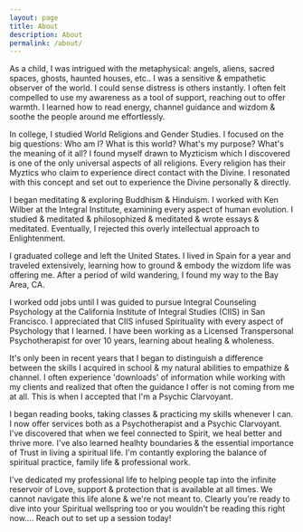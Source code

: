 ```yaml
---
layout: page
title: About
description: About
permalink: /about/
---
```

As a child, I was intrigued with the metaphysical: angels, aliens, sacred spaces, ghosts, haunted houses, etc.. I was a sensitive & empathetic observer of the world. I could sense distress is others instantly. I often felt compelled to use my awareness as a tool of support, reaching out to offer warmth. I learned how to read energy, channel guidance and wizdom & soothe the people around me effortlessly.

In college, I studied World Religions and Gender Studies. I focused on the big questions: Who am I? What is this world? What's my purpose? What's the meaning of it all? I found myself drawn to Myzticism which I discovered is one of the only universal aspects of all religions. Every religion has their Myztics who claim to experience direct contact with the Divine. I resonated with this concept and set out to experience the Divine personally & directly.

I began meditating & exploring Buddhism & Hinduism. I worked with Ken Wilber at the Integral Institute, examining every aspect of human evolution. I studied & meditated & philosophized & meditated & wrote essays & meditated. Eventually, I rejected this overly intellectual approach to Enlightenment.

I graduated college and left the United States. I lived in Spain for a year and traveled extensively, learning how to ground & embody the wizdom life was offering me. After a period of wild wandering, I found my way to the Bay Area, CA.

I worked odd jobs until I was guided to pursue Integral Counseling Psychology at the California Institute of Integral Studies (CIIS) in San Francisco. I appreciated that CIIS infused Spirituality with every aspect of Psychology that I learned. I have been working as a Licensed Transpersonal Psychotherapist for over 10 years, learning about healing & wholeness.

It's only been in recent years that I began to distinguish a difference between the skills I acquired in school & my natural abilities to empathize & channel. I often experience 'downloads' of information while working with my clients and realized that often the guidance I offer is not coming from me at all. This is when I accepted that I'm a Psychic Clarvoyant.

I began reading books, taking classes & practicing my skills whenever I can. I now offer services both as a Psychotherapist and a Psychic Clarvoyant. I've discovered that when we feel connected to Spirit, we heal better and thrive more. I've also learned healhty boundaries & the essential importance of Trust in living a spiritual life. I'm contantly exploring the balance of spiritual practice, family life & professional work.

I've dedicated my professional life to helping people tap into the infinite reservoir of Love, support & protection that is available at all times. We cannot navigate this life alone & we're not meant to. Clearly you're ready to dive into your Spiritual wellspring too or you wouldn't be reading this right now.... Reach out to set up a session today!

